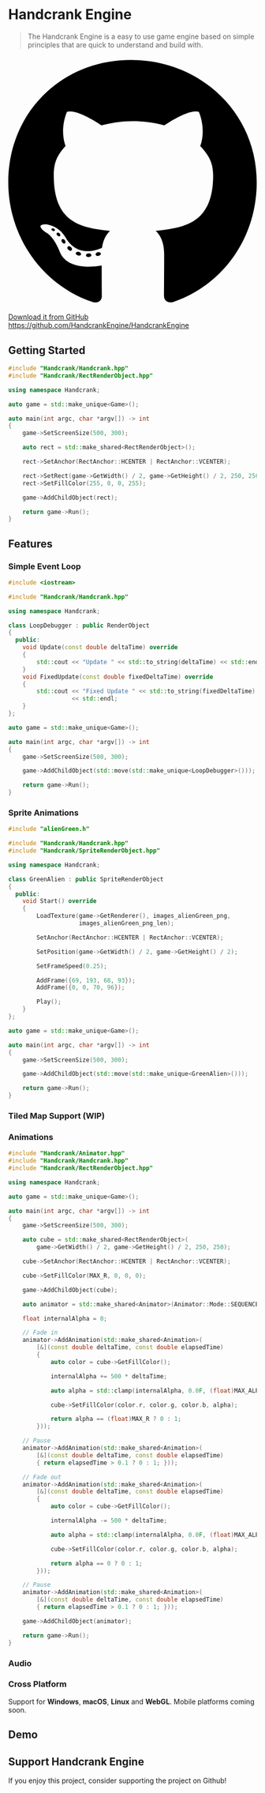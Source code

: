 # Handcrank Engine

> The Handcrank Engine is a easy to use game engine based on simple principles that are quick to understand and build with.

<div class="download-buttons">
    <a href="https://github.com/HandcrankEngine/HandcrankEngine" class="download-button"><svg xmlns="http://www.w3.org/2000/svg" viewBox="0 0 496 512"><!--!Font Awesome Free 6.7.2 by @fontawesome - https://fontawesome.com License - https://fontawesome.com/license/free Copyright 2025 Fonticons, Inc.--><path d="M165.9 397.4c0 2-2.3 3.6-5.2 3.6-3.3 .3-5.6-1.3-5.6-3.6 0-2 2.3-3.6 5.2-3.6 3-.3 5.6 1.3 5.6 3.6zm-31.1-4.5c-.7 2 1.3 4.3 4.3 4.9 2.6 1 5.6 0 6.2-2s-1.3-4.3-4.3-5.2c-2.6-.7-5.5 .3-6.2 2.3zm44.2-1.7c-2.9 .7-4.9 2.6-4.6 4.9 .3 2 2.9 3.3 5.9 2.6 2.9-.7 4.9-2.6 4.6-4.6-.3-1.9-3-3.2-5.9-2.9zM244.8 8C106.1 8 0 113.3 0 252c0 110.9 69.8 205.8 169.5 239.2 12.8 2.3 17.3-5.6 17.3-12.1 0-6.2-.3-40.4-.3-61.4 0 0-70 15-84.7-29.8 0 0-11.4-29.1-27.8-36.6 0 0-22.9-15.7 1.6-15.4 0 0 24.9 2 38.6 25.8 21.9 38.6 58.6 27.5 72.9 20.9 2.3-16 8.8-27.1 16-33.7-55.9-6.2-112.3-14.3-112.3-110.5 0-27.5 7.6-41.3 23.6-58.9-2.6-6.5-11.1-33.3 2.6-67.9 20.9-6.5 69 27 69 27 20-5.6 41.5-8.5 62.8-8.5s42.8 2.9 62.8 8.5c0 0 48.1-33.6 69-27 13.7 34.7 5.2 61.4 2.6 67.9 16 17.7 25.8 31.5 25.8 58.9 0 96.5-58.9 104.2-114.8 110.5 9.2 7.9 17 22.9 17 46.4 0 33.7-.3 75.4-.3 83.6 0 6.5 4.6 14.4 17.3 12.1C428.2 457.8 496 362.9 496 252 496 113.3 383.5 8 244.8 8zM97.2 352.9c-1.3 1-1 3.3 .7 5.2 1.6 1.6 3.9 2.3 5.2 1 1.3-1 1-3.3-.7-5.2-1.6-1.6-3.9-2.3-5.2-1zm-10.8-8.1c-.7 1.3 .3 2.9 2.3 3.9 1.6 1 3.6 .7 4.3-.7 .7-1.3-.3-2.9-2.3-3.9-2-.6-3.6-.3-4.3 .7zm32.4 35.6c-1.6 1.3-1 4.3 1.3 6.2 2.3 2.3 5.2 2.6 6.5 1 1.3-1.3 .7-4.3-1.3-6.2-2.2-2.3-5.2-2.6-6.5-1zm-11.4-14.7c-1.6 1-1.6 3.6 0 5.9 1.6 2.3 4.3 3.3 5.6 2.3 1.6-1.3 1.6-3.9 0-6.2-1.4-2.3-4-3.3-5.6-2z"/></svg> Download it from GitHub</a>
    <a href="https://github.com/HandcrankEngine/HandcrankEngine">https://github.com/HandcrankEngine/HandcrankEngine</a>
</div>

<canvas id="demo" tabindex="-1" width="1000" height="600" style="width: 100%"></canvas>

<script src="demos/demo/demo.js"></script>
<script>
demoModule({
    canvas: document.querySelector('#demo')
});
</script>

## Getting Started

<canvas id="drawRectRenderer" tabindex="-1" width="1000" height="600" style="width: 100%"></canvas>

<script src="demos/drawRectRenderer/drawRectRenderer.js"></script>
<script>
drawRectRendererModule({
    canvas: document.querySelector('#drawRectRenderer')
});
</script>

```cpp
#include "Handcrank/Handcrank.hpp"
#include "Handcrank/RectRenderObject.hpp"

using namespace Handcrank;

auto game = std::make_unique<Game>();

auto main(int argc, char *argv[]) -> int
{
    game->SetScreenSize(500, 300);

    auto rect = std::make_shared<RectRenderObject>();

    rect->SetAnchor(RectAnchor::HCENTER | RectAnchor::VCENTER);

    rect->SetRect(game->GetWidth() / 2, game->GetHeight() / 2, 250, 250);
    rect->SetFillColor(255, 0, 0, 255);

    game->AddChildObject(rect);

    return game->Run();
}
```

## Features

### Simple Event Loop

<canvas id="simpleEventLoop" tabindex="-1" width="1000" height="600" style="width: 100%"></canvas>

<script src="demos/simpleEventLoop/simpleEventLoop.js"></script>
<script>
simpleEventLoopModule({
    canvas: document.querySelector('#simpleEventLoop')
});
</script>

```cpp
#include <iostream>

#include "Handcrank/Handcrank.hpp"

using namespace Handcrank;

class LoopDebugger : public RenderObject
{
  public:
    void Update(const double deltaTime) override
    {
        std::cout << "Update " << std::to_string(deltaTime) << std::endl;
    }
    void FixedUpdate(const double fixedDeltaTime) override
    {
        std::cout << "Fixed Update " << std::to_string(fixedDeltaTime)
                  << std::endl;
    }
};

auto game = std::make_unique<Game>();

auto main(int argc, char *argv[]) -> int
{
    game->SetScreenSize(500, 300);

    game->AddChildObject(std::move(std::make_unique<LoopDebugger>()));

    return game->Run();
}
```

### Sprite Animations

<canvas id="spriteRenderer" tabindex="-1" width="1000" height="600" style="width: 100%"></canvas>

<script src="demos/spriteRenderer/spriteRenderer.js"></script>
<script>
spriteRendererModule({
    canvas: document.querySelector('#spriteRenderer')
});
</script>

```cpp
#include "alienGreen.h"

#include "Handcrank/Handcrank.hpp"
#include "Handcrank/SpriteRenderObject.hpp"

using namespace Handcrank;

class GreenAlien : public SpriteRenderObject
{
  public:
    void Start() override
    {
        LoadTexture(game->GetRenderer(), images_alienGreen_png,
                    images_alienGreen_png_len);

        SetAnchor(RectAnchor::HCENTER | RectAnchor::VCENTER);

        SetPosition(game->GetWidth() / 2, game->GetHeight() / 2);

        SetFrameSpeed(0.25);

        AddFrame({69, 193, 68, 93});
        AddFrame({0, 0, 70, 96});

        Play();
    }
};

auto game = std::make_unique<Game>();

auto main(int argc, char *argv[]) -> int
{
    game->SetScreenSize(500, 300);

    game->AddChildObject(std::move(std::make_unique<GreenAlien>()));

    return game->Run();
}
```

### Tiled Map Support (WIP)

<canvas id="tiledMapSupport" tabindex="-1" width="1000" height="600" style="width: 100%"></canvas>

<script src="demos/tiledMapSupport/tiledMapSupport.js"></script>
<script>
tiledMapSupportModule({
    canvas: document.querySelector('#tiledMapSupport')
});
</script>

### Animations

<canvas id="animation" tabindex="-1" width="1000" height="600" style="width: 100%"></canvas>

<script src="demos/animation/animation.js"></script>
<script>
animationModule({
    canvas: document.querySelector('#animation')
});
</script>

```cpp
#include "Handcrank/Animator.hpp"
#include "Handcrank/Handcrank.hpp"
#include "Handcrank/RectRenderObject.hpp"

using namespace Handcrank;

auto game = std::make_unique<Game>();

auto main(int argc, char *argv[]) -> int
{
    game->SetScreenSize(500, 300);

    auto cube = std::make_shared<RectRenderObject>(
        game->GetWidth() / 2, game->GetHeight() / 2, 250, 250);

    cube->SetAnchor(RectAnchor::HCENTER | RectAnchor::VCENTER);

    cube->SetFillColor(MAX_R, 0, 0, 0);

    game->AddChildObject(cube);

    auto animator = std::make_shared<Animator>(Animator::Mode::SEQUENCE, true);

    float internalAlpha = 0;

    // Fade in
    animator->AddAnimation(std::make_shared<Animation>(
        [&](const double deltaTime, const double elapsedTime)
        {
            auto color = cube->GetFillColor();

            internalAlpha += 500 * deltaTime;

            auto alpha = std::clamp(internalAlpha, 0.0F, (float)MAX_ALPHA);

            cube->SetFillColor(color.r, color.g, color.b, alpha);

            return alpha == (float)MAX_R ? 0 : 1;
        }));

    // Pause
    animator->AddAnimation(std::make_shared<Animation>(
        [&](const double deltaTime, const double elapsedTime)
        { return elapsedTime > 0.1 ? 0 : 1; }));

    // Fade out
    animator->AddAnimation(std::make_shared<Animation>(
        [&](const double deltaTime, const double elapsedTime)
        {
            auto color = cube->GetFillColor();

            internalAlpha -= 500 * deltaTime;

            auto alpha = std::clamp(internalAlpha, 0.0F, (float)MAX_ALPHA);

            cube->SetFillColor(color.r, color.g, color.b, alpha);

            return alpha == 0 ? 0 : 1;
        }));

    // Pause
    animator->AddAnimation(std::make_shared<Animation>(
        [&](const double deltaTime, const double elapsedTime)
        { return elapsedTime > 0.1 ? 0 : 1; }));

    game->AddChildObject(animator);

    return game->Run();
}
```

### Audio

### Cross Platform

Support for **Windows**, **macOS**, **Linux** and **WebGL**. Mobile platforms coming soon.

## Demo

## Support Handcrank Engine

If you enjoy this project, consider supporting the project on Github!
